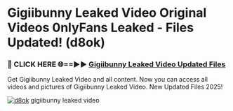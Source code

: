 # Gigiibunny Leaked Video Original Videos 0nlyFans Leaked - Files Updated! (d8ok)

<h3>🔴 CLICK HERE 🌐==►► <a href="https://tinyurl.com/4seja8ks" rel="nofollow">Gigiibunny Leaked Video Updated Files</a></h3>

Get Gigiibunny Leaked Video and all content. Now you can access all videos and pictures of Gigiibunny Leaked Video. New Updated Files 2025!

[![d8ok](https://i.imgur.com/EWjZXRe.gif)](https://tinyurl.com/4seja8ks)
gigiibunny leaked video